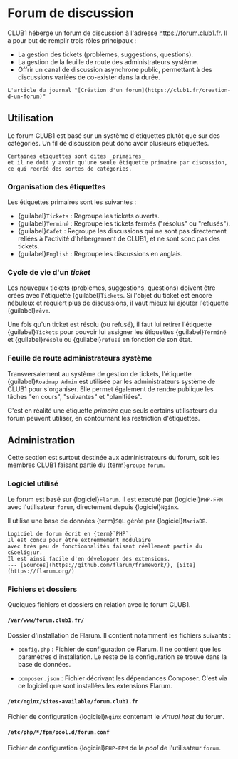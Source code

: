 Forum de discussion
===================

CLUB1 héberge un forum de discussion à l'adresse <https://forum.club1.fr>.
Il a pour but de remplir trois rôles principaux :

- La gestion des tickets (problèmes, suggestions, questions).
- La gestion de la feuille de route des administrateurs système.
- Offrir un canal de discussion asynchrone public,
  permettant à des discussions variées de co-exister dans la durée.

```{admonition} Voir aussi
L'article du journal "[Création d'un forum](https://club1.fr/creation-d-un-forum)"
```

Utilisation
-----------

Le forum CLUB1 est basé sur un système d'étiquettes plutôt que sur des catégories.
Un fil de discussion peut donc avoir plusieurs étiquettes.

```{important}
Certaines étiquettes sont dites _primaires_
et il ne doit y avoir qu'une seule étiquette primaire par discussion,
ce qui recréé des sortes de catégories.
```

### Organisation des étiquettes

Les étiquettes primaires sont les suivantes :

- {guilabel}`Tickets` : Regroupe les tickets ouverts.
- {guilabel}`Terminé` : Regroupe les tickets fermés ("résolus" ou "refusés").
- {guilabel}`Cafet` : Regroupe les discussions qui ne sont pas directement reliées à l'activité d'hébergement de CLUB1,
  et ne sont sonc pas des tickets.
- {guilabel}`English` : Regroupe les discussions en anglais.


### Cycle de vie d'un _ticket_

Les nouveaux tickets (problèmes, suggestions, questions) doivent être créés avec l'étiquette {guilabel}`Tickets`.
Si l'objet du ticket est encore nébuleux et requiert plus de discussions,
il vaut mieux lui ajouter l'étiquette {guilabel}`rêve`.

Une fois qu'un ticket est résolu (ou refusé),
il faut lui retirer l'étiquette {guilabel}`Tickets`
pour pouvoir lui assigner les étiquettes {guilabel}`Terminé` et {guilabel}`résolu` ou {guilabel}`refusé` en fonction de son état.

### Feuille de route administrateurs système

Transversalement au système de gestion de tickets,
l'étiquette {guilabel}`Roadmap Admin` est utilisée par les administrateurs système de CLUB1 pour s'organiser.
Elle permet également de rendre publique les tâches "en cours", "suivantes" et "planifiées".

C'est en réalité une étiquette _primaire_ que seuls certains utilisateurs du forum peuvent utiliser,
en contournant les restriction d'étiquettes.


Administration
--------------

Cette section est surtout destinée aux administrateurs du forum,
soit les membres CLUB1 faisant partie du {term}`groupe` `forum`.

### Logiciel utilisé

Le forum est basé sur {logiciel}`Flarum`.
Il est executé par {logiciel}`PHP-FPM` avec l'utilisateur `forum`,
directement depuis {logiciel}`Nginx`.

Il utilise une base de données {term}`SQL` gérée par {logiciel}`MariaDB`.

```{logiciel} Flarum
Logiciel de forum écrit en {term}`PHP`.
Il est concu pour être extremmement modulaire
avec très peu de fonctionnalités faisant réellement partie du c&oelig;ur.
Il est ainsi facile d'en développer des extensions.
--- [Sources](https://github.com/flarum/framework/), [Site](https://flarum.org/)
```

### Fichiers et dossiers

Quelques fichiers et dossiers en relation avec le forum CLUB1.

#### `/var/www/forum.club1.fr/`

Dossier d'installation de Flarum.
Il contient notamment les fichiers suivants :

- `config.php` : Fichier de configuration de Flarum.
  Il ne contient que les paramètres d'installation.
  Le reste de la configuration se trouve dans la base de données.

- `composer.json` : Fichier décrivant les dépendances Composer.
  C'est via ce logiciel que sont installées les extensions Flarum.

#### `/etc/nginx/sites-available/forum.club1.fr`

Fichier de configuration {logiciel}`Nginx` contenant le _virtual host_ du forum.


#### `/etc/php/*/fpm/pool.d/forum.conf`

Fichier de configuration {logiciel}`PHP-FPM` de la _pool_ de l'utilisateur `forum`.

